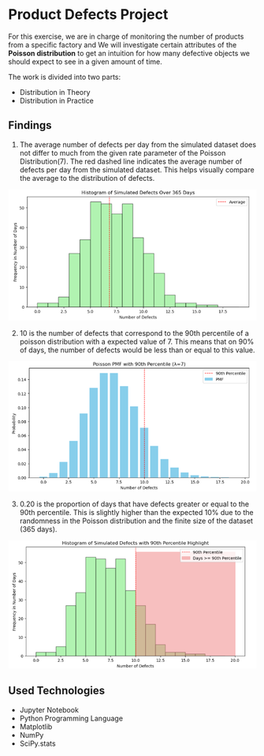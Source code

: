 # Product Defects Project

For this exercise, we are in charge of monitoring the number of products from a specific factory and We will investigate certain attributes of the **Poisson distribution** to get an intuition for how many defective objects we should expect to see in a given amount of time.

The work is divided into two parts:
- Distribution in Theory
- Distribution in Practice

## Findings

1. The average number of defects per day from the simulated dataset does not differ to much from the given rate parameter of the Poisson Distribution(7). The red dashed line indicates the average number of defects per day from the simulated dataset. This helps visually compare the average to the distribution of defects.

![Distribution average number of defects per day](dtr7.png)

2. 10 is the number of defects that correspond to the 90th percentile of a poisson distribution with a expected value of 7. This means that on 90% of days, the number of defects would be less than or equal to this value.

![90th Percentile Distribution](90th_percentile_dist.png)

3. 0.20 is the proportion of days that have defects greater or equal to the 90th percentile. This is slightly higher than the expected 10% due to the randomness in the Poisson distribution and the finite size of the dataset (365 days).

![90th Proportion Distrribution](90th_proportion_dist.png)

## Used Technologies

- Jupyter Notebook
- Python Programming Language
- Matplotlib
- NumPy
- SciPy.stats
